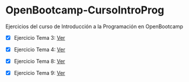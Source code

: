 # OpenBootcamp-CursoIntroProg
Ejercicios del curso de Introducción a la Programación en OpenBootcamp

- [x] Ejercicio Tema 3: [Ver](https://github.com/juandelossantos/OpenBootcamp-CursoIntroProg/tree/23fdd59508929f0b19fa7d98d86a0ffeb009718c/ejerciciosTema3)

- [x] Ejercicio Tema 4: [Ver](https://github.com/juandelossantos/OpenBootcamp-CursoIntroProg/tree/23fdd59508929f0b19fa7d98d86a0ffeb009718c/ejerciciosTema4)

- [x] Ejercicio Tema 8: [Ver](https://github.com/juandelossantos/OpenBootcamp-CursoIntroProg/tree/23fdd59508929f0b19fa7d98d86a0ffeb009718c/ejerciciosTema8)

- [x] Ejercicio Tema 9: [Ver](http://example.com)